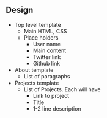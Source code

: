 
## Design
* Top level template
    * Main HTML, CSS
    * Place holders
        * User name
        * Main content
        * Twitter link
        * Github link
* About template
    * List of paragraphs
* Projects template
    * List of Projects. Each will have
        * Link to project
        * Title
        * 1-2 line description